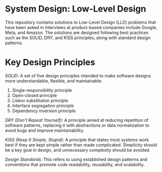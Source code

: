 # System Design: Low-Level Design

This repository contains solutions to Low-Level Design (LLD) problems that have been asked in interviews at product-based companies include Google, Meta, and Amazon. The solutions are designed following best practices such as the SOLID, DRY, and KISS principles, along with standard design patterns.

# Key Design Principles

SOLID: A set of five design principles intended to make software designs more understandable, flexible, and maintainable.

1. Single-responsibility principle
2. Open-closed principle
3. Liskov substitution principle
4. Interface segregation principle
5. Dependency inversion principle

*DRY (Don't Repeat Yourself):* A principle aimed at reducing repetition of software patterns, replacing it with abstractions or data normalization to avoid bugs and improve maintainability.

*KISS (Keep It Simple, Stupid):* A principle that states most systems work best if they are kept simple rather than made complicated. Simplicity should be a key goal in design, and unnecessary complexity should be avoided.

*Design Standards:* This refers to using established design patterns and conventions that promote code readability, reusability, and scalability.
